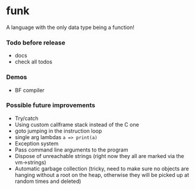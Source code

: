 # funk

A language with the only data type being a function!

### Todo before release

* docs
* check all todos

### Demos

* BF compiler

### Possible future improvements

* Try/catch
* Using custom callframe stack instead of the C one
* goto jumping in the instruction loop
* single arg lambdas `a => print(a)`
* Exception system
* Pass command line arguments to the program
* Dispose of unreachable strings (right now they all are marked via the vm->strings)
* Automatic garbage collection (tricky, need to make sure no objects are hanging without a root on the heap, otherwise they will be picked up at random times and deleted)
